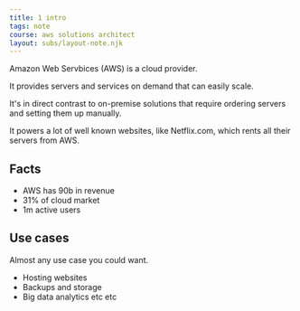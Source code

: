 ```yaml
---
title: 1 intro
tags: note
course: aws solutions architect
layout: subs/layout-note.njk
---
```

Amazon Web Servbices (AWS) is a cloud provider.

It provides servers and services on demand that can easily scale.

It's in direct contrast to on-premise solutions that require ordering servers and setting them up manually. 

It powers a lot of well known websites, like Netflix.com, which rents all their servers from AWS.

## Facts

- AWS has 90b in revenue
- 31% of cloud market
- 1m active users

## Use cases

Almost any use case you could want.

- Hosting websites
- Backups and storage
- Big data analytics etc etc


